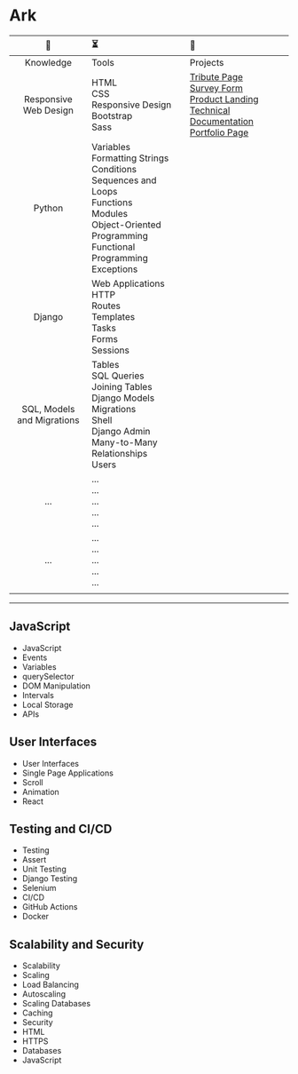 Ark   
===

| :scroll: | :hourglass_flowing_sand: | :abacus: |
| :---: | :--- | :--- |
| Knowledge | Tools | Projects |
| Responsive Web Design | HTML<br>CSS<br>Responsive Design<br>Bootstrap<br>Sass | [Tribute Page](https://curiousgarlic.github.io/tribute/ "Tribute to Maya Angelou") <br> [Survey Form](https://curiousgarlic.github.io/survey/ "Dream Vacation survey form") <br> [Product Landing](https://curiousgarlic.github.io/product-landing/ "The best that Apple has to offer") <br> [Technical Documentation](https://curiousgarlic.github.io/tech-doc/ "Technical documentation for Life") <br> [Portfolio Page](https://curiousgarlic.github.io/portfolio-page/ "A portfolio page") |
| Python | Variables <br> Formatting Strings <br> Conditions <br> Sequences and Loops <br> Functions <br> Modules <br> Object-Oriented Programming <br> Functional Programming <br> Exceptions |  |
| Django | Web Applications<br>HTTP<br>Routes<br>Templates<br>Tasks<br>Forms<br>Sessions |  |
| SQL, Models and Migrations | Tables<br>SQL Queries<br>Joining Tables<br>Django Models<br>Migrations<br>Shell<br>Django Admin<br>Many-to-Many Relationships<br>Users |  |
| ... | ...<br>...<br>...<br>...<br>... |  |
| ... | ...<br>...<br>...<br>...<br>... |  |
| <img width=200/> | <img width=300/>   | <img width=300/>   |

---


## JavaScript

- JavaScript
- Events
- Variables
- querySelector
- DOM Manipulation
- Intervals
- Local Storage
- APIs

## User Interfaces

- User Interfaces
- Single Page Applications
- Scroll
- Animation
- React

## Testing and CI/CD

- Testing
- Assert
- Unit Testing
- Django Testing
- Selenium
- CI/CD
- GitHub Actions
- Docker

## Scalability and Security

- Scalability
- Scaling
- Load Balancing
- Autoscaling
- Scaling Databases
- Caching
- Security
- HTML
- HTTPS
- Databases
- JavaScript

